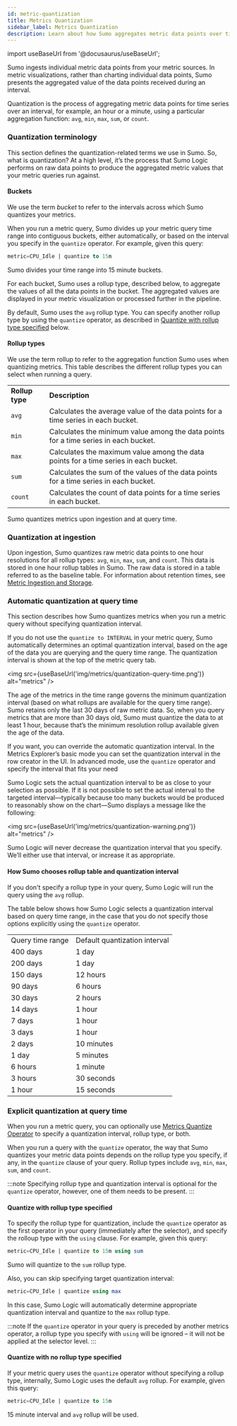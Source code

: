 ```yaml
---
id: metric-quantization
title: Metrics Quantization
sidebar_label: Metrics Quantization
description: Learn about how Sumo aggregates metric data points over time buckets.
---
```


import useBaseUrl from '@docusaurus/useBaseUrl';

Sumo ingests individual metric data points from your metric sources. In metric visualizations, rather than charting individual data points, Sumo presents the aggregated value of the data points received during an interval.

Quantization is the process of aggregating metric data points for time series over an interval, for example, an hour or a minute, using a particular aggregation function: `avg`, `min`, `max`, `sum`, or `count`.


### Quantization terminology

This section defines the quantization-related terms we use in Sumo. So, what is quantization? At a high level, it’s the process that Sumo Logic performs on raw data points to produce the aggregated metric values that your metric queries run against.


#### Buckets

We use the term _bucket_ to refer to the intervals across which Sumo quantizes your metrics.

When you run a metric query, Sumo divides up your metric query time range into contiguous buckets, either automatically, or based on the interval you specify in the `quantize` operator. For example, given this query:

```sql
metric=CPU_Idle | quantize to 15m
```

Sumo divides your time range into 15 minute buckets.

For each bucket, Sumo uses a rollup type, described below, to aggregate the values of all the data points in the bucket. The aggregated values are displayed in your metric visualization or processed further in the pipeline.

By default, Sumo uses the `avg` rollup type. You can specify another rollup type by using the `quantize` operator, as described in [Quantize with rollup type specified](/docs/metrics/introduction/metric-quantization#quantize-with-rollup-type-specified) below.


#### Rollup types

We use the term rollup to refer to the aggregation function Sumo uses when quantizing metrics. This table describes the different rollup types you can select when running a query.

<table>
  <tr>
   <td><strong>Rollup type</strong>
   </td>
   <td><strong>Description</strong>
   </td>
  </tr>
  <tr>
   <td><code>avg</code>
   </td>
   <td>Calculates the average value of the data points for a time series in each bucket.
   </td>
  </tr>
  <tr>
   <td><code>min</code>
   </td>
   <td>Calculates the minimum value among the data points for a time series in each bucket.
   </td>
  </tr>
  <tr>
   <td><code>max</code>
   </td>
   <td>Calculates the maximum value among the data points for a time series in each bucket.
   </td>
  </tr>
  <tr>
   <td><code>sum</code>
   </td>
   <td>Calculates the sum of the values of the data points for a time series in each bucket.
   </td>
  </tr>
  <tr>
   <td><code>count</code>
   </td>
   <td>Calculates the count of data points for a time series in each bucket.
   </td>
  </tr>
</table>

Sumo quantizes metrics upon ingestion and at query time.

### Quantization at ingestion

Upon ingestion, Sumo quantizes raw metric data points to one hour resolutions for all rollup types: `avg`, `min`, `max`, `sum`, and `count`. This data is stored in one hour rollup tables in Sumo. The raw data is stored in a table referred to as the baseline table. For information about retention times, see [Metric Ingestion and Storage](/docs/metrics/manage-metric-volume/metric-ingestion-and-storage.md).

### Automatic quantization at query time

This section describes how Sumo quantizes metrics when you run a metric query without specifying quantization interval.

If you do not use the `quantize to INTERVAL` in your metric query, Sumo automatically determines an optimal quantization interval, based on the age of the data you are querying and the query time range. The quantization interval is shown at the top of the metric query tab.


<img src={useBaseUrl('img/metrics/quantization-query-time.png')} alt="metrics" />


The age of the metrics in the time range governs the minimum quantization interval (based on what rollups are available for the query time range). Sumo retains only the last 30 days of raw metric data. So, when you query metrics that are more than 30 days old, Sumo must quantize the data to at least 1 hour, because that’s the minimum resolution rollup available given the age of the data.

If you want, you can override the automatic quantization interval. In the Metrics Explorer’s basic mode you can set the quantization interval in the row creator in the UI. In advanced mode, use the `quantize` operator and specify the interval that fits your need

Sumo Logic sets the actual quantization interval to be as close to your selection as possible. If it is not possible to set the actual interval to the targeted interval—typically because too many buckets would be produced to reasonably show on the chart—Sumo displays a message like the following:

<img src={useBaseUrl('img/metrics/quantization-warning.png')} alt="metrics" />

Sumo Logic will never decrease the quantization interval that you specify. We’ll either use that interval, or increase it as appropriate.


#### How Sumo chooses rollup table and quantization interval

If you don't specify a rollup type in your query, Sumo Logic will run the query using the `avg` rollup.

The table below shows how Sumo Logic selects a quantization interval based on query time range, in the case that you do not specify those options explicitly using the `quantize` operator.


<table>
  <tr>
   <td>Query time range
   </td>
   <td>Default quantization interval
   </td>
  </tr>
  <tr>
   <td>400 days
   </td>
   <td>1 day
   </td>
  </tr>
  <tr>
   <td>200 days
   </td>
   <td>1 day
   </td>
  </tr>
  <tr>
   <td>150 days
   </td>
   <td>12 hours
   </td>
  </tr>
  <tr>
   <td>90 days
   </td>
   <td>6 hours
   </td>
  </tr>
  <tr>
   <td>30 days
   </td>
   <td>2 hours
   </td>
  </tr>
  <tr>
   <td>14 days
   </td>
   <td>1 hour
   </td>
  </tr>
  <tr>
   <td>7 days
   </td>
   <td>1 hour
   </td>
  </tr>
  <tr>
   <td>3 days
   </td>
   <td>1 hour
   </td>
  </tr>
  <tr>
   <td>2 days
   </td>
   <td>10 minutes
   </td>
  </tr>
  <tr>
   <td>1 day
   </td>
   <td>5 minutes
   </td>
  </tr>
  <tr>
   <td>6 hours
   </td>
   <td>1 minute
   </td>
  </tr>
  <tr>
   <td>3 hours
   </td>
   <td>30 seconds
   </td>
  </tr>
  <tr>
   <td>1 hour
   </td>
   <td>15 seconds
   </td>
  </tr>
</table>

### Explicit quantization at query time  

When you run a metric query, you can optionally use [Metrics Quantize Operator](/docs/metrics/metrics-operators/quantize.md) to specify a quantization interval, rollup type, or both.

When you run a query with the `quantize` operator, the way that Sumo quantizes your metric data points depends on the rollup type you specify, if any, in the `quantize` clause of your query. Rollup types include `avg`, `min`, `max`, `sum`, and `count`.

:::note
Specifying rollup type and quantization interval is optional for the `quantize` operator, however, one of them needs to be present.
:::

#### Quantize with rollup type specified  

To specify the rollup type for quantization, include the `quantize` operator as the first operator in your query (immediately after the selector), and specify the rolloup type with the `using` clause. For example, given this query:

```sql
metric=CPU_Idle | quantize to 15m using sum
```

Sumo will quantize to the `sum` rollup type.

Also, you can skip specifying target quantization interval:

```sql
metric=CPU_Idle | quantize using max
```

In this case, Sumo Logic will automatically determine appropriate quantization interval and quantize to the `max` rollup type.

:::note
If the `quantize` operator in your query is preceded by another metrics operator, a rollup type you specify with `using` will be ignored – it will not be applied at the selector level.
:::

#### Quantize with no rollup type specified  

If your metric query uses the `quantize` operator without specifying a rollup type, internally, Sumo Logic uses the default `avg` rollup.
For example, given this query:
```sql
metric=CPU_Idle | quantize to 15m
```
15 minute interval and `avg` rollup will be used.
